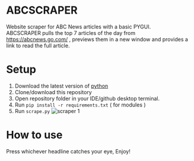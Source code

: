 # ABCSCRAPER
Website scraper for ABC News articles with a basic PYGUI.  
ABCSCRAPER pulls the top 7 articles of the day from https://abcnews.go.com/ , previews them in a new window and provides a link to read the full article.

# Setup
1. Download the latest version of [python](https://www.python.org/downloads/)  
2. Clone/download this repository  
3. Open repository folder in your IDE/github desktop terminal.  
4. Run `pip install -r requirements.txt` ( for modules )  
5. Run `scrape.py`
![scraper 1](https://github.com/MnmP12/ABCSCRAPER/assets/126064159/837b2e1c-6fc7-4cdd-817c-8503ebda94c7)

# How to use
Press whichever headline catches your eye, Enjoy!
